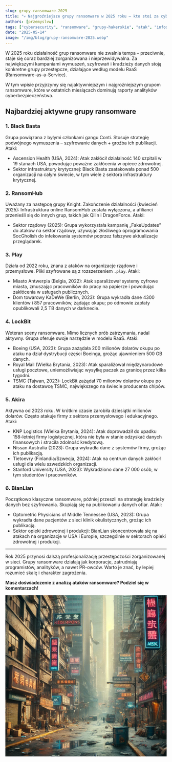 ```yaml
---
slug: grupy-ransomware-2025
title: "💀 Najgroźniejsze grupy ransomware w 2025 roku – kto stoi za cyberatakami?"
authors: [przemyslvw]
tags: ["cybersecurity", "ransomware", "grupy-hakerskie", "atak", "infosec", "threat-intelligence"]
date: "2025-05-14"
image: "/img/blog/grupy-ransomware-2025.webp"
---
```


W 2025 roku działalność grup ransomware nie zwalnia tempa – przeciwnie, staje się coraz bardziej zorganizowana i nieprzewidywalna. Za największymi kampaniami wymuszeń, szyfrowań i kradzieży danych stoją konkretne grupy przestępcze, działające według modelu RaaS (Ransomware-as-a-Service).

W tym wpisie przyjrzymy się najaktywniejszym i najgroźniejszym grupom ransomware, które w ostatnich miesiącach dominują raporty analityków cyberbezpieczeństwa.

## Najbardziej aktywne grupy ransomware

### **1. Black Basta**
Grupa powiązana z byłymi członkami gangu Conti. Stosuje strategię podwójnego wymuszenia – szyfrowanie danych + groźba ich publikacji.
Ataki:
- Ascension Health (USA, 2024): Atak zakłócił działalność 140 szpitali w 19 stanach USA, powodując poważne zakłócenia w opiece zdrowotnej.
- Sektor infrastruktury krytycznej: Black Basta zaatakowała ponad 500 organizacji na całym świecie, w tym wiele z sektora infrastruktury krytycznej.

### **2. RansomHub**
Uważany za następcę grupy Knight. Zakończenie działalności (kwiecień 2025): Infrastruktura online RansomHub została wyłączona, a afilianci przenieśli się do innych grup, takich jak Qilin i DragonForce. 
Ataki:
- Sektor rządowy (2025): Grupa wykorzystała kampanię „FakeUpdates” do ataków na sektor rządowy, używając złośliwego oprogramowania SocGholish do infekowania systemów poprzez fałszywe aktualizacje przeglądarek.

### **3. Play**
Działa od 2022 roku, znana z ataków na organizacje rządowe i przemysłowe. Pliki szyfrowane są z rozszerzeniem `.play`.
Ataki:
- Miasto Antwerpia (Belgia, 2022): Atak sparaliżował systemy cyfrowe miasta, zmuszając pracowników do pracy na papierze i powodując zakłócenia w usługach publicznych.
- Dom towarowy KaDeWe (Berlin, 2023): Grupa wykradła dane 4300 klientów i 857 pracowników, żądając okupu; po odmowie zapłaty opublikowali 2,5 TB danych w darknecie.

### **4. LockBit**
Weteran sceny ransomware. Mimo licznych prób zatrzymania, nadal aktywny. Grupa oferuje swoje narzędzie w modelu RaaS.
Ataki:
- Boeing (USA, 2023): Grupa zażądała 200 milionów dolarów okupu po ataku na dział dystrybucji części Boeinga, grożąc ujawnieniem 500 GB danych.
- Royal Mail (Wielka Brytania, 2023): Atak sparaliżował międzynarodowe usługi pocztowe, uniemożliwiając wysyłkę paczek za granicę przez kilka tygodni.
- TSMC (Tajwan, 2023): LockBit zażądał 70 milionów dolarów okupu po ataku na dostawcę TSMC, największego na świecie producenta chipów.

### **5. Akira**
Aktywna od 2023 roku. W krótkim czasie zarobiła dziesiątki milionów dolarów. Często atakuje firmy z sektora przemysłowego i edukacyjnego.
Ataki:
- KNP Logistics (Wielka Brytania, 2024): Atak doprowadził do upadku 158-letniej firmy logistycznej, która nie była w stanie odzyskać danych finansowych i straciła zdolność kredytową.
- Nissan Australia (2023): Grupa wykradła dane z systemów firmy, grożąc ich publikacją.
- Tietoevry (Finlandia/Szwecja, 2024): Atak na centrum danych zakłócił usługi dla wielu szwedzkich organizacji.
- Stanford University (USA, 2023): Wykradziono dane 27 000 osób, w tym studentów i pracowników.

### **6. BianLian**
Początkowo klasyczne ransomware, później przeszli na strategię kradzieży danych bez szyfrowania. Skupiają się na publikowaniu danych ofiar.
Ataki:
- Optometric Physicians of Middle Tennessee (USA, 2023): Grupa wykradła dane pacjentów z sieci klinik okulistycznych, grożąc ich publikacją.
- Sektor opieki zdrowotnej i produkcji: BianLian skoncentrowała się na atakach na organizacje w USA i Europie, szczególnie w sektorach opieki zdrowotnej i produkcji.

---

Rok 2025 przynosi dalszą profesjonalizację przestępczości zorganizowanej w sieci. Grupy ransomware działają jak korporacje, zatrudniają programistów, analityków, a nawet PR-owców. Warto je znać, by lepiej rozumieć skalę i charakter zagrożenia.

**Masz doświadczenie z analizą ataków ransomware? Podziel się w komentarzach!**

![Grupy ransomware 2025](/img/blog/grupy-ransomware-2025.webp)
